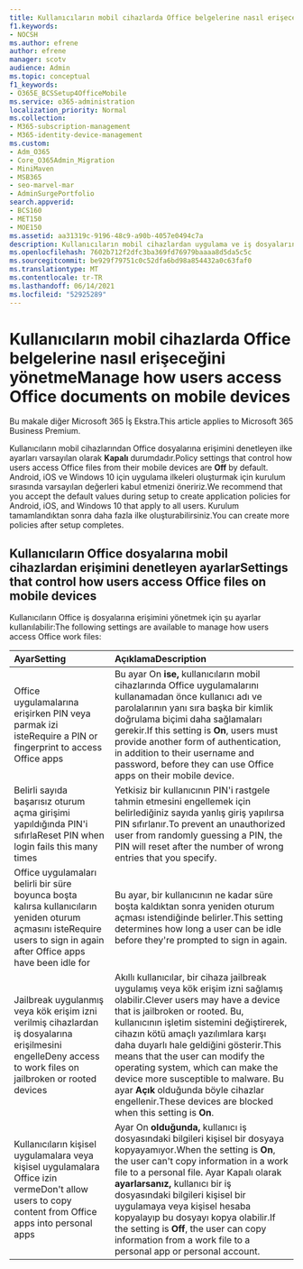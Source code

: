 ```yaml
---
title: Kullanıcıların mobil cihazlarda Office belgelerine nasıl erişeceğini yönetme
f1.keywords:
- NOCSH
ms.author: efrene
author: efrene
manager: scotv
audience: Admin
ms.topic: conceptual
f1_keywords:
- O365E_BCSSetup4OfficeMobile
ms.service: o365-administration
localization_priority: Normal
ms.collection:
- M365-subscription-management
- M365-identity-device-management
ms.custom:
- Adm_O365
- Core_O365Admin_Migration
- MiniMaven
- MSB365
- seo-marvel-mar
- AdminSurgePortfolio
search.appverid:
- BCS160
- MET150
- MOE150
ms.assetid: aa31319c-9196-48c9-a90b-4057e0494c7a
description: Kullanıcıların mobil cihazlardan uygulama ve iş dosyalarına nasıl erişeceklerini Office koruma ilkeleri hakkında bilgi edinin.
ms.openlocfilehash: 7602b712f2dfc3ba369fd76979baaaa8d5da5c5c
ms.sourcegitcommit: be929f79751c0c52dfa6bd98a854432a0c63faf0
ms.translationtype: MT
ms.contentlocale: tr-TR
ms.lasthandoff: 06/14/2021
ms.locfileid: "52925289"
---
```

# <a name="manage-how-users-access-office-documents-on-mobile-devices"></a><span data-ttu-id="b8d2d-103">Kullanıcıların mobil cihazlarda Office belgelerine nasıl erişeceğini yönetme</span><span class="sxs-lookup"><span data-stu-id="b8d2d-103">Manage how users access Office documents on mobile devices</span></span>

<span data-ttu-id="b8d2d-104">Bu makale diğer Microsoft 365 İş Ekstra.</span><span class="sxs-lookup"><span data-stu-id="b8d2d-104">This article applies to Microsoft 365 Business Premium.</span></span>

<span data-ttu-id="b8d2d-105">Kullanıcıların mobil cihazlarından Office dosyalarına erişimini denetleyen ilke ayarları varsayılan olarak **Kapalı** durumdadır.</span><span class="sxs-lookup"><span data-stu-id="b8d2d-105">Policy settings that control how users access Office files from their mobile devices are **Off** by default.</span></span> <span data-ttu-id="b8d2d-106">Android, iOS ve Windows 10 için uygulama ilkeleri oluşturmak için kurulum sırasında varsayılan değerleri kabul etmenizi öneririz.</span><span class="sxs-lookup"><span data-stu-id="b8d2d-106">We recommend that you accept the default values during setup to create application policies for Android, iOS, and Windows 10 that apply to all users.</span></span> <span data-ttu-id="b8d2d-107">Kurulum tamamlandıktan sonra daha fazla ilke oluşturabilirsiniz.</span><span class="sxs-lookup"><span data-stu-id="b8d2d-107">You can create more policies after setup completes.</span></span> 
  
## <a name="settings-that-control-how-users-access-office-files-on-mobile-devices"></a><span data-ttu-id="b8d2d-108">Kullanıcıların Office dosyalarına mobil cihazlardan erişimini denetleyen ayarlar</span><span class="sxs-lookup"><span data-stu-id="b8d2d-108">Settings that control how users access Office files on mobile devices</span></span>

<span data-ttu-id="b8d2d-109">Kullanıcıların Office iş dosyalarına erişimini yönetmek için şu ayarlar kullanılabilir:</span><span class="sxs-lookup"><span data-stu-id="b8d2d-109">The following settings are available to manage how users access Office work files:</span></span>

|<span data-ttu-id="b8d2d-110">Ayar</span><span class="sxs-lookup"><span data-stu-id="b8d2d-110">Setting</span></span>  <br/> |<span data-ttu-id="b8d2d-111">Açıklama</span><span class="sxs-lookup"><span data-stu-id="b8d2d-111">Description</span></span>  <br/> |
|:-----|:-----|
|<span data-ttu-id="b8d2d-112">Office uygulamalarına erişirken PIN veya parmak izi iste</span><span class="sxs-lookup"><span data-stu-id="b8d2d-112">Require a PIN or fingerprint to access Office apps</span></span>  <br/> |<span data-ttu-id="b8d2d-113">Bu ayar On **ise,** kullanıcıların mobil cihazlarında Office uygulamalarını kullanamadan önce kullanıcı adı ve parolalarının yanı sıra başka bir kimlik doğrulama biçimi daha sağlamaları gerekir.</span><span class="sxs-lookup"><span data-stu-id="b8d2d-113">If this setting is **On**, users must provide another form of authentication, in addition to their username and password, before they can use Office apps on their mobile device.</span></span>  <br/> |
|<span data-ttu-id="b8d2d-114">Belirli sayıda başarısız oturum açma girişimi yapıldığında PIN'i sıfırla</span><span class="sxs-lookup"><span data-stu-id="b8d2d-114">Reset PIN when login fails this many times</span></span>  <br/> |<span data-ttu-id="b8d2d-115">Yetkisiz bir kullanıcının PIN'i rastgele tahmin etmesini engellemek için belirlediğiniz sayıda yanlış giriş yapılırsa PIN sıfırlanır.</span><span class="sxs-lookup"><span data-stu-id="b8d2d-115">To prevent an unauthorized user from randomly guessing a PIN, the PIN will reset after the number of wrong entries that you specify.</span></span>  <br/> |
|<span data-ttu-id="b8d2d-116">Office uygulamaları belirli bir süre boyunca boşta kalırsa kullanıcıların yeniden oturum açmasını iste</span><span class="sxs-lookup"><span data-stu-id="b8d2d-116">Require users to sign in again after Office apps have been idle for</span></span>  <br/> |<span data-ttu-id="b8d2d-117">Bu ayar, bir kullanıcının ne kadar süre boşta kaldıktan sonra yeniden oturum açması istendiğinde belirler.</span><span class="sxs-lookup"><span data-stu-id="b8d2d-117">This setting determines how long a user can be idle before they're prompted to sign in again.</span></span>  <br/> |
|<span data-ttu-id="b8d2d-118">Jailbreak uygulanmış veya kök erişim izni verilmiş cihazlardan iş dosyalarına erişilmesini engelle</span><span class="sxs-lookup"><span data-stu-id="b8d2d-118">Deny access to work files on jailbroken or rooted devices</span></span>  <br/> |<span data-ttu-id="b8d2d-119">Akıllı kullanıcılar, bir cihaza jailbreak uygulamış veya kök erişim izni sağlamış olabilir.</span><span class="sxs-lookup"><span data-stu-id="b8d2d-119">Clever users may have a device that is jailbroken or rooted.</span></span> <span data-ttu-id="b8d2d-120">Bu, kullanıcının işletim sistemini değiştirerek, cihazın kötü amaçlı yazılımlara karşı daha duyarlı hale geldiğini gösterir.</span><span class="sxs-lookup"><span data-stu-id="b8d2d-120">This means that the user can modify the operating system, which can make the device more susceptible to malware.</span></span> <span data-ttu-id="b8d2d-121">Bu ayar **Açık** olduğunda böyle cihazlar engellenir.</span><span class="sxs-lookup"><span data-stu-id="b8d2d-121">These devices are blocked when this setting is **On**.</span></span>  <br/> |
|<span data-ttu-id="b8d2d-122">Kullanıcıların kişisel uygulamalara veya kişisel uygulamalara Office izin verme</span><span class="sxs-lookup"><span data-stu-id="b8d2d-122">Don't allow users to copy content from Office apps into personal apps</span></span>  <br/> |<span data-ttu-id="b8d2d-123">Ayar On **olduğunda,** kullanıcı iş dosyasındaki bilgileri kişisel bir dosyaya kopyayamıyor.</span><span class="sxs-lookup"><span data-stu-id="b8d2d-123">When the setting is **On**, the user can't copy information in a work file to a personal file.</span></span> <span data-ttu-id="b8d2d-124">Ayar Kapalı olarak **ayarlarsanız,** kullanıcı bir iş dosyasındaki bilgileri kişisel bir uygulamaya veya kişisel hesaba kopyalayıp bu dosyayı kopya olabilir.</span><span class="sxs-lookup"><span data-stu-id="b8d2d-124">If the setting is **Off**, the user can copy information from a work file to a personal app or personal account.</span></span>  <br/> |
   

